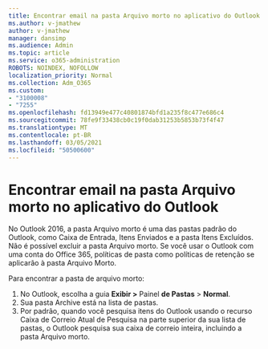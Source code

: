 ```yaml
---
title: Encontrar email na pasta Arquivo morto no aplicativo do Outlook
ms.author: v-jmathew
author: v-jmathew
manager: dansimp
ms.audience: Admin
ms.topic: article
ms.service: o365-administration
ROBOTS: NOINDEX, NOFOLLOW
localization_priority: Normal
ms.collection: Adm_O365
ms.custom:
- "3100008"
- "7255"
ms.openlocfilehash: fd13949e477c40801874bfd1a235f8c477e686c4
ms.sourcegitcommit: 78fe9f33438cb0c19f0dab31253b5853b73f4f47
ms.translationtype: MT
ms.contentlocale: pt-BR
ms.lasthandoff: 03/05/2021
ms.locfileid: "50500600"
---
```

# <a name="find-email-in-archive-folder-in-outlook-app"></a>Encontrar email na pasta Arquivo morto no aplicativo do Outlook

No Outlook 2016, a pasta Arquivo morto é uma das pastas padrão do Outlook, como Caixa de Entrada, Itens Enviados e a pasta Itens Excluídos. Não é possível excluir a pasta Arquivo morto. Se você usar o Outlook com uma conta do Office 365, políticas de pasta como políticas de retenção se aplicarão à pasta Arquivo Morto.

Para encontrar a pasta de arquivo morto:

1. No Outlook, escolha a guia **Exibir >** Painel **de Pastas**  >  **Normal**.
2. Sua pasta Archive está na lista de pastas.
3. Por padrão, quando você pesquisa itens do Outlook usando o recurso Caixa de Correio Atual de Pesquisa na parte superior da sua lista de pastas, o Outlook pesquisa sua caixa de correio inteira, incluindo a pasta Arquivo morto.
